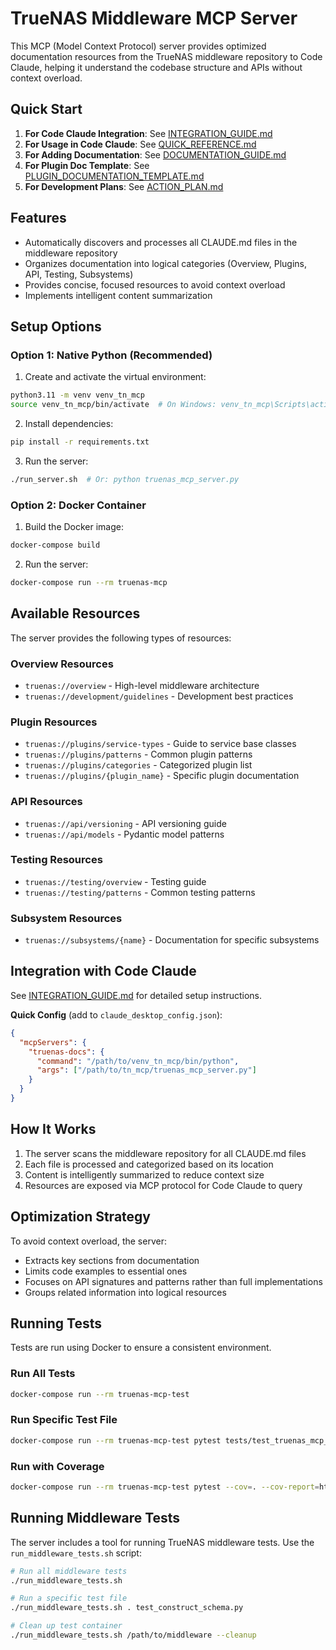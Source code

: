 # TrueNAS Middleware MCP Server

This MCP (Model Context Protocol) server provides optimized documentation resources from the TrueNAS middleware repository to Code Claude, helping it understand the codebase structure and APIs without context overload.

## Quick Start

1. **For Code Claude Integration**: See [INTEGRATION_GUIDE.md](INTEGRATION_GUIDE.md)
2. **For Usage in Code Claude**: See [QUICK_REFERENCE.md](QUICK_REFERENCE.md)
3. **For Adding Documentation**: See [DOCUMENTATION_GUIDE.md](DOCUMENTATION_GUIDE.md)
4. **For Plugin Doc Template**: See [PLUGIN_DOCUMENTATION_TEMPLATE.md](PLUGIN_DOCUMENTATION_TEMPLATE.md)
5. **For Development Plans**: See [ACTION_PLAN.md](ACTION_PLAN.md)

## Features

- Automatically discovers and processes all CLAUDE.md files in the middleware repository
- Organizes documentation into logical categories (Overview, Plugins, API, Testing, Subsystems)
- Provides concise, focused resources to avoid context overload
- Implements intelligent content summarization

## Setup Options

### Option 1: Native Python (Recommended)

1. Create and activate the virtual environment:
```bash
python3.11 -m venv venv_tn_mcp
source venv_tn_mcp/bin/activate  # On Windows: venv_tn_mcp\Scripts\activate
```

2. Install dependencies:
```bash
pip install -r requirements.txt
```

3. Run the server:
```bash
./run_server.sh  # Or: python truenas_mcp_server.py
```

### Option 2: Docker Container

1. Build the Docker image:
```bash
docker-compose build
```

2. Run the server:
```bash
docker-compose run --rm truenas-mcp
```

## Available Resources

The server provides the following types of resources:

### Overview Resources
- `truenas://overview` - High-level middleware architecture
- `truenas://development/guidelines` - Development best practices

### Plugin Resources
- `truenas://plugins/service-types` - Guide to service base classes
- `truenas://plugins/patterns` - Common plugin patterns
- `truenas://plugins/categories` - Categorized plugin list
- `truenas://plugins/{plugin_name}` - Specific plugin documentation

### API Resources
- `truenas://api/versioning` - API versioning guide
- `truenas://api/models` - Pydantic model patterns

### Testing Resources
- `truenas://testing/overview` - Testing guide
- `truenas://testing/patterns` - Common testing patterns

### Subsystem Resources
- `truenas://subsystems/{name}` - Documentation for specific subsystems

## Integration with Code Claude

See [INTEGRATION_GUIDE.md](INTEGRATION_GUIDE.md) for detailed setup instructions.

**Quick Config** (add to `claude_desktop_config.json`):
```json
{
  "mcpServers": {
    "truenas-docs": {
      "command": "/path/to/venv_tn_mcp/bin/python",
      "args": ["/path/to/tn_mcp/truenas_mcp_server.py"]
    }
  }
}
```

## How It Works

1. The server scans the middleware repository for all CLAUDE.md files
2. Each file is processed and categorized based on its location
3. Content is intelligently summarized to reduce context size
4. Resources are exposed via MCP protocol for Code Claude to query

## Optimization Strategy

To avoid context overload, the server:
- Extracts key sections from documentation
- Limits code examples to essential ones
- Focuses on API signatures and patterns rather than full implementations
- Groups related information into logical resources

## Running Tests

Tests are run using Docker to ensure a consistent environment.

### Run All Tests
```bash
docker-compose run --rm truenas-mcp-test
```

### Run Specific Test File
```bash
docker-compose run --rm truenas-mcp-test pytest tests/test_truenas_mcp_tools_server.py -v
```

### Run with Coverage
```bash
docker-compose run --rm truenas-mcp-test pytest --cov=. --cov-report=html
```

## Running Middleware Tests

The server includes a tool for running TrueNAS middleware tests. Use the `run_middleware_tests.sh` script:

```bash
# Run all middleware tests
./run_middleware_tests.sh

# Run a specific test file
./run_middleware_tests.sh . test_construct_schema.py

# Clean up test container
./run_middleware_tests.sh /path/to/middleware --cleanup
```